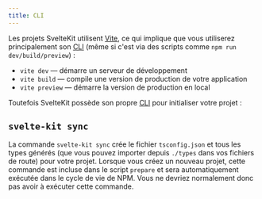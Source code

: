 ```yaml
---
title: CLI
---
```


Les projets SvelteKit utilisent [Vite](https://vitejs.dev), ce qui implique que vous utiliserez principalement son <span class='vo'>[CLI](PUBLIC_SVELTE_SITE_URL/docs/development#cli)</span> (même si c'est via des scripts comme `npm run dev/build/preview`) :

- `vite dev` — démarre un serveur de développement
- `vite build` — compile une version de production de votre application
- `vite preview` — démarre la version de production en local

Toutefois SvelteKit possède son propre <span class='vo'>[CLI](PUBLIC_SVELTE_SITE_URL/docs/development#cli)</span> pour initialiser votre projet :

## `svelte-kit sync`

La commande `svelte-kit sync` crée le fichier `tsconfig.json` et tous les types générés (que vous pouvez importer depuis `./types` dans vos fichiers de route) pour votre projet. Lorsque vous créez un nouveau projet, cette commande est incluse dans le script `prepare` et sera automatiquement exécutée dans le cycle de vie de NPM. Vous ne devriez normalement donc pas avoir à exécuter cette commande.

